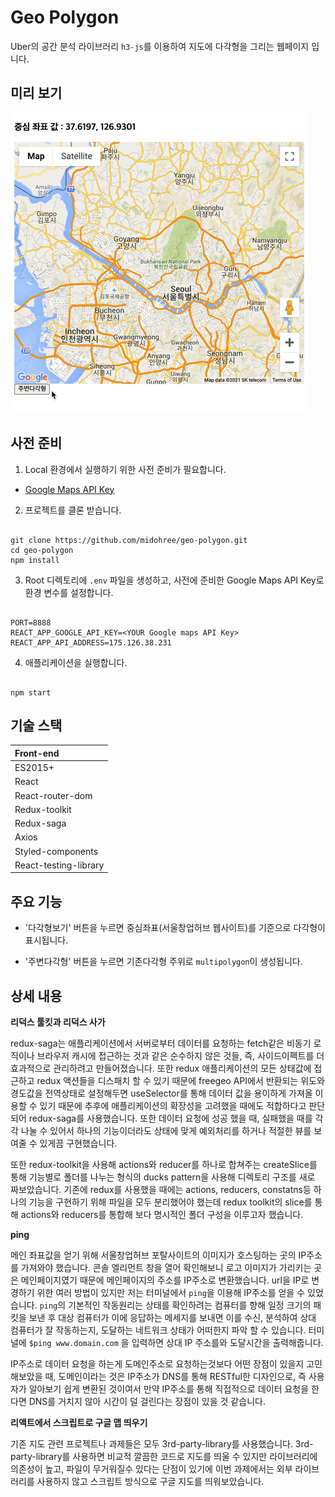 # Geo Polygon

Uber의 공간 분석 라이브러리 `h3-js`를 이용하여 지도에 다각형을 그리는 웹페이지 입니다.


## 미리 보기

![Main](/readmeAssets/geo-polygon.gif)

## 사전 준비

1. Local 환경에서 실행하기 위한 사전 준비가 필요합니다.

  - [Google Maps API Key](https://cloud.google.com/maps-platform/?utm_source=google&utm_medium=cpc&utm_campaign=FY18-Q2-global-demandgen-paidsearchonnetworkhouseads-cs-maps_contactsal_saf&utm_content=text-ad-none-none-DEV_c-CRE_460848633529-ADGP_Hybrid%20%7C%20AW%20SEM%20%7C%20BKWS%20~%20Google%20Maps%20API%20Key-KWID_43700035216023629-aud-581578347266%3Akwd-298247230705-userloc_1030760&utm_term=KW_google%20maps%20api%20key-ST_google%20maps%20api%20key&gclid=Cj0KCQiA0fr_BRDaARIsAABw4Et9xmLM_rakYTnqBv9JqmyA-Ws2uNNtmuXAquyx3lQ804b8sIW7DYwaAs65EALw_wcB)

2. 프로젝트를 클론 받습니다.

```

git clone https://github.com/midohree/geo-polygon.git
cd geo-polygon
npm install

```

3. Root 디렉토리에 `.env` 파일을 생성하고, 사전에 준비한 Google Maps API Key로 환경 변수를 설정합니다.

```

PORT=8888
REACT_APP_GOOGLE_API_KEY=<YOUR Google maps API Key>
REACT_APP_API_ADDRESS=175.126.38.231

```

4. 애플리케이션을 실행합니다.

```

npm start

```

## 기술 스택

| Front-end              |
| :--------------------- |
| ES2015+                |
| React                  |
| React-router-dom       |
| Redux-toolkit          |
| Redux-saga             |
| Axios                  |
| Styled-components      |
| React-testing-library  |

## 주요 기능

- '다각형보기' 버튼을 누르면 중심좌표(서울창업허브 웹사이트)를 기준으로 다각형이 표시됩니다.

- '주변다각형' 버튼을 누르면 기존다각형 주위로 `multipolygon`이 생성됩니다.

## 상세 내용

**리덕스 툴킷과 리덕스 사가**

redux-saga는 애플리케이션에서 서버로부터 데이터를 요청하는 fetch같은 비동기 로직이나 브라우저 캐시에 접근하는 것과 같은 순수하지 않은 것들, 즉, 사이드이펙트를 더 효과적으로 관리하려고 만들어졌습니다. 또한 redux 애플리케이션의 모든 상태값에 접근하고 redux 액션들을 디스패치 할 수 있기 때문에 freegeo API에서 반환되는 위도와 경도값을 전역상태로 설정해두면 useSelector를 통해 데이터 값을 용이하게 가져올 이용할 수 있기 때문에 추후에 애플리케이션의 확장성을 고려했을 때에도 적합하다고 판단되어 redux-saga를 사용했습니다. 또한 데이터 요청에 성공 했을 때, 실패했을 때를 각각 나눌 수 있어서 하나의 기능이더라도 상태에 맞게 예외처리를 하거나 적절한 뷰를 보여줄 수 있게끔 구현했습니다.

또한 redux-toolkit을 사용해 actions와 reducer를 하나로 합쳐주는 createSlice를 통해 기능별로 폴더를 나누는 형식의 ducks pattern을 사용해 디렉토리 구조를 새로 짜보았습니다. 기존에 redux를 사용했을 때에는 actions, reducers, constatns등 하나의 기능을 구현하기 위해 파일을 모두 분리했어야 했는데 redux toolkit의 slice를 통해 actions와 reducers를 통합해 보다 명시적인 폴더 구성을 이루고자 했습니다.

**ping**

메인 좌표값을 얻기 위해 서울창업허브 포탈사이트의 이미지가 호스팅하는 곳의 IP주소를 가져와야 했습니다. 콘솔 엘리먼트 창을 열어 확인해보니 로고 이미지가 가리키는 곳은 메인페이지였기 때문에 메인페이지의 주소를 IP주소로 변환했습니다. url을 IP로 변경하기 위한 여러 방법이 있지만 저는 터미널에서 `ping`을 이용해 IP주소를 얻을 수 있었습니다. `ping`의 기본적인 작동원리는 상태를 확인하려는 컴퓨터를 향해 일정 크기의 패킷을 보낸 후 대상 컴퓨터가 이에 응답하는 메세지를 보내면 이를 수신, 분석하여 상대 컴퓨터가 잘 작동하는지, 도달하는 네트워크 상태가 어떠한지 파악 할 수 있습니다. 터미널에 `$ping www.domain.com` 을 입력하면 상대 IP 주소를와 도달시간을 출력해줍니다.

IP주소로 데이터 요청을 하는게 도메인주소로 요청하는것보다 어떤 장점이 있을지 고민해보았을 때, 도메인이라는 것은 IP주소가 DNS를 통해 RESTful한 디자인으로, 즉 사용자가 알아보기 쉽게 변환된 것이여서 만약 IP주소를 통해 직접적으로 데이터 요청을 한다면 DNS를 거치지 않아 시간이 덜 걸린다는 장점이 있을 것 같습니다.

**리액트에서 스크립트로 구글 맵 띄우기**

기존 지도 관련 프로젝트나 과제들은 모두 3rd-party-library를 사용했습니다. 3rd-party-library를 사용하면 비교적 깔끔한 코드로 지도를 띄울 수 있지만 라이브러리에 의존성이 높고, 파일이 무거워질수 있다는 단점이 있기에 이번 과제에서는 외부 라이브러리를 사용하지 않고 스크립트 방식으로 구글 지도를 띄워보았습니다.
